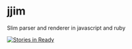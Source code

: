 # jjim
Slim parser and renderer in javascript and ruby

[![Stories in Ready](https://badge.waffle.io/dralletje/jjim.svg?label=ready&title=Ready)](http://waffle.io/dralletje/jjim)
